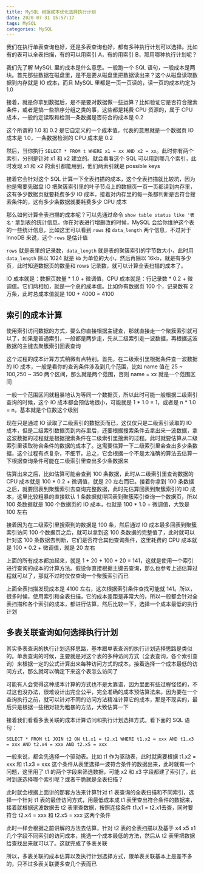 ```yaml
---
title: MySQL 根据成本优化选择执行计划
date: 2020-07-31 15:57:17
tags: MySQL
categories: MySQL
---
```


我们在执行单表查询也好，还是多表查询也好，都有多种执行计划可以选择。比如有的表可以全表扫描，有的可以用索引 A，有的用索引 B，那用哪种执行计划呢？



我们先了解 MySQL 里的成本是什么意思。一般跑一个 SQL 语句，一般成本是两块。首先那些数据在磁盘里，是不是要从磁盘里把数据读出来？这个从磁盘读取数据到内存就是 IO 成本，而且 MySQL 里都是一页一页读的，读一页的成本约定为 1.0



接着，就是你拿到数据后，是不是要对数据做一些运算？比如验证它是否符合搜索条件，或者是搞一些排序分组之类的事，这些都是耗费 CPU 资源的，属于 CPU 成本，一般约定读取和检测一条数据是否符合的成本是 0.2



这个所谓的 1.0 和 0.2 是它自定义的一个成本值，代表的意思就是一个数据页 IO 成本是 1.0，一条数据检测的 CPU 成本是 0.2



然后，当你执行 `SELECT * FROM t WHERE x1 = xx AND x2 = xx`。此时你有两个索引，分别是针对 x1 和 x2 建立的。就会看看这个 SQL 可以用到哪几个索引，此时发现 x1 和 x2 的索引都能用到，他们两索引就是 possible keys



接着它会针对这个 SQL 计算一下全表扫描的成本，这个全表扫描就比较坑，因为他是需要先磁盘 IO 把聚簇索引里的叶子节点上的数据页一页一页都读到内存里，这有多少数据页就要耗费多少 IO 成本，接着对内存里的每一条都判断是否符合搜索条件的，这有多少条数据就要耗费多少 CPU 成本



那么如何计算全表扫描的成本呢？可以先通过命令 `show table status like '表名'` 拿到表的统计信息。你在对表进行增删改的时候，MySQL 会给你维护这个表的一些统计信息，比如这里可以看到 `rows` 和 `data_length` 两个信息，不过对于 InnoDB 来说，这个 `rows` 是估计值



`rows` 就是表里的记录数，`data_length` 就是表的聚簇索引的字节数大小，此时用 `data_length` 除以 1024 就是 `kb` 为单位的大小，然后再除以 16kb，就是有多少页，此时知道数据页的数量和 rows 记录数，就可以计算全表扫描的成本了。



IO 成本就是：数据页数量 * 1.0 + 微调值，CPU 成本就是：行记录数 * 0.2 + 微调值。它们两相加，就是一个总的成本值。比如你有数据页 100 个，记录数有 2 万条，此时总成本值就是 100 + 4000 = 4100



## 索引的成本计算

使用索引访问数据的方式，要么你直接根据主键查，那就直接走一个聚簇索引就可以了，如果是普通索引，一般都是两步走，先从二级索引走一波数据，再根据这波数据的主键去聚簇索引回表查询



这个过程的成本计算方式稍微有点特别。首先，在二级索引里根据条件查一波数据的 IO 成本，一般是看你的查询条件涉及到几个范围，比如 name 值在 25 ~ 100,250 ~ 350 两个区间，那么就是两个范围，否则 name = xx 就是一个范围区间



一般一个范围区间就粗暴地认为等同一个数据页，所以此时可能一般根据二级索引查询的时候，这个 IO 成本都会预估地很小，可能就是 1 * 1.0 = 1，或者是 n * 1.0 = n，基本就是个位数这个级别



现在只是通过 IO 读取了二级索引的数据页而已，这仅仅只是二级索引读取的 IO 成本，但是二级索引数据页到内存里后，还要根据搜索条件去拿出来一波数据，拿这波数据的过程就是根据搜索条件在二级索引里搜索的过程。此时就要估算从二级索引里读取符合条件的数据的成本了。这需要估算一下二级索引里会查出多少条数据，这个过程有点复杂，不细节。总之，它会根据一个不是太准确的算法去估算一下根据查询条件可能在二级索引里查出多少条数据来



估算出来之后，比如估算可能会查到 100 条数据，此时从二级索引里查询数据的 CPU 成本就是 100 * 0.2 + 微调值，就是 20 左右而已。接着你拿到 100 条数据之后，就要回表到聚簇索引去查询完整数据，此时先估算回表到聚簇索引的 IO 成本，这里比较粗暴的直接默认 1 条数据就得回表到聚簇索引查询一个数据页，所以 100 条数据就是 100 个数据页的 IO 成本，也就是 100 * 1.0 + 微调值，大致是 100 左右



接着因为在二级索引里搜索到的数据是 100 条，然后通过 IO 成本最多回表到聚簇索引访问 100 个数据页之后，就可以拿到这 100 条数据的完整值了，此时就可以针对这 100 条数据去判断，它们是否符合其他查询条件，这里耗费的 CPU 成本就是 100 * 0.2 + 微调值，就是 20 左右



上面的所有成本都加起来，就是 1 + 20 + 100 + 20 = 141，这就是使用一个索引进行查询的成本的计算方法。假设你直接根据主键去查询，那么也参考上述估算过程就可以了，那就不过时仅仅查询一个聚簇索引而已



上面全表扫描发现成本是 4100 左右，这次根据索引条件查找可能就 141。所以，很多时候，使用索引和全表扫描，它的成本差距是非常大的，所以一般都会针对全表扫描和各个索引的成本，都进行估算，然后比较一下，选择一个成本最低的执行计划



## 多表关联查询如何选择执行计划

其实多表查询的执行计划选择思路，基本跟单表查询的执行计划选择思路是类似的。单表查询的时候，主要就是对这个表的多种访问方式（全表查询，各个索引查询）来根据一定的公式计算出来每种访问方式的成本，接着选择一个成本最低的访问方式，那么就可以确定下来这个表怎么访问了



可能有人会觉得这种成本计算的方式也不是太靠谱，因为里面有些过程怪怪的，不过这也没办法，很难设计出完全公平，完全准确的成本预估算法来。因为要在一个查询执行之前，就可以针对不同的访问方法精准计算它的成本，那是不现实的，最后只是根据一些相对较为粗暴的方法，大致估算一下



接着我们看看多表关联的成本计算访问和执行计划选择方式。看下面的 SQL 语句：



```mysql
SELECT * FROM t1 JOIN t2 ON t1.x1 = t2.x1 WHERE t1.x2 = xxx AND t1.x3 = xxx AND t2.x4 = xxx AND t2.x5 = xxx
```



一般来说，都会先选择一个驱动表。比如 t1 作为驱动表，此时就需要根据 t1.x2 = xxx 和 t1.x3 = xxx 这个条件从表里选择一波符合条件的数据出来，此时就有一个问题，这里用了 t1 的两个字段来筛选数据，可能 x2 和 x3 字段都建了索引了，此时到底选择哪个索引呢？或者干脆就是全表扫描？



此时就会根据上面讲的那套方法来计算针对 t1 表查询的全表扫描和不同索引，选择一个针对 t1 表的最佳访问方式，用最低成本成 t1 表里查出符合条件的数据来，接着就根据这波数据去 t2 表里查数据，按照连接条件 t1.x1 = t2.x1去查，同时要符合 t2.x4 = xxx 和 t2.x5 = xxx 这两个条件



此时一样会根据之前讲解的方法去估算，针对 t2 表的全表扫描以及基于 x4 x5 x1 几个字段不同索引的访问成本，挑选一个成本最低的方法，然后从 t2 表里把数据给查找出来就可以了。这就完成了多表关联



所以，多表关联的成本估算以及执行计划选择方式，跟单表关联基本上是差不多的，只不过多表关联要多查几个表而已





